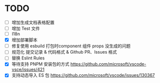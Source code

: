 # TODO

- [ ] 增加生成文档表格配置
- [ ] 增加 Test 文件
- [ ] I18n
- [x] 增加部署脚本
- [ ] 修复使用 esbuild 打包时component 组件 props 没生成的问题
- [ ] 规范化 提交记录 & 代码格式 & Github PR、Issues 格式
- [ ] 替换 Eslint Rules
- [x] 等待支持 PNPM 安装包的方式 https://github.com/microsoft/vscode-vsce/issues/421
- [x] 支持动态导入 ES 包 https://github.com/microsoft/vscode/issues/130367
